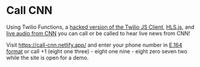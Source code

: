 # Call CNN

Using Twilio Functions, a [hacked version of the Twilio JS Client](https://www.twilio.com/blog/twilio-client-video-over-voice),    [HLS.js](https://github.com/video-dev/hls.js/), and [live audio from CNN](http://lite.cnn.com/en/audioplayer) you can call or be called to hear live news from CNN!

Visit https://call-cnn.netlify.app/ and enter your phone number in [E.164 format](https://en.wikipedia.org/wiki/E.164) or call +1 (eight one three) - eight one nine - eight zero seven two while the site is open for a demo.
